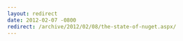 ```yaml
---
layout: redirect
date: 2012-02-07 -0800
redirect: /archive/2012/02/08/the-state-of-nuget.aspx/
---
```

